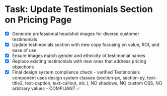 # Task: Update Testimonials Section on Pricing Page

- [x] Generate professional headshot images for diverse customer testimonials
- [x] Update testimonials section with new copy focusing on value, ROI, and ease of use
- [x] Ensure images match gender and ethnicity of testimonial names
- [x] Replace existing testimonials with new ones that address pricing objections
- [x] Final design system compliance check - verified Testimonials component uses design system classes (section-px, section-py, text-title2, text-caption, text-callout, etc.), NO shadows, NO custom CSS, NO arbitrary values - COMPLIANT ✅